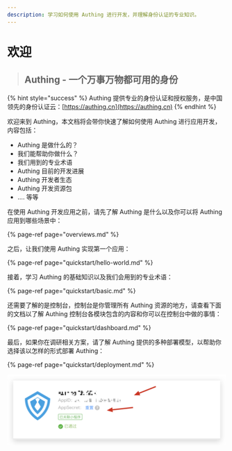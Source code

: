 ```yaml
---
description: 学习如何使用 Authing 进行开发，并理解身份认证的专业知识。
---
```


# 欢迎



> ## Authing - 一个万事万物都可用的身份

{% hint style="success" %}
 Authing 提供专业的身份认证和授权服务，是中国领先的身份认证云：[https://authing.cn](https://authing.cn)
{% endhint %}

欢迎来到 Authing，本文档将会带你快速了解如何使用 Authing 进行应用开发，内容包括：

* Authing 是做什么的？
* 我们能帮助你做什么？
* 我们用到的专业术语
* Authing 目前的开发进展
* Authing 开发者生态
* Authing 开发资源包
* .... 等等

在使用 Authing 开发应用之前，请先了解 Authing 是什么以及你可以将 Authing 应用到哪些场景中：

{% page-ref page="overviews.md" %}

之后，让我们使用 Authing 实现第一个应用：

{% page-ref page="quickstart/hello-world.md" %}

接着，学习 Authing 的基础知识以及我们会用到的专业术语：

{% page-ref page="quickstart/basic.md" %}

还需要了解的是控制台，控制台是你管理所有 Authing 资源的地方，请查看下面的文档以了解 Authing 控制台各模块包含的内容和你可以在控制台中做的事情：

{% page-ref page="quickstart/dashboard.md" %}

最后，如果你在调研相关方案，请了解 Authing 提供的多种部署模型，以帮助你选择该以怎样的形式部署 Authing：

{% page-ref page="quickstart/deployment.md" %}

![Authing Logo](.gitbook/assets/image%20%28509%29.png)



